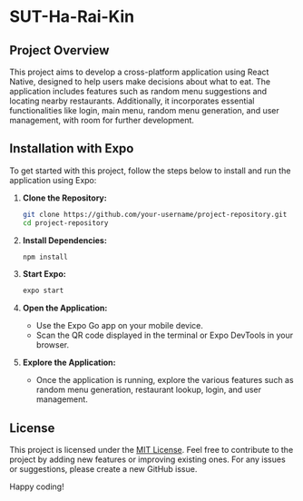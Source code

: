 # SUT-Ha-Rai-Kin

## Project Overview

This project aims to develop a cross-platform application using React Native, designed to help users make decisions about what to eat. The application includes features such as random menu suggestions and locating nearby restaurants. Additionally, it incorporates essential functionalities like login, main menu, random menu generation, and user management, with room for further development.

## Installation with Expo

To get started with this project, follow the steps below to install and run the application using Expo:

1. **Clone the Repository:**
   ```bash
   git clone https://github.com/your-username/project-repository.git
   cd project-repository
   ```

2. **Install Dependencies:**
   ```bash
   npm install
   ```

3. **Start Expo:**
   ```bash
   expo start
   ```

4. **Open the Application:**
   - Use the Expo Go app on your mobile device.
   - Scan the QR code displayed in the terminal or Expo DevTools in your browser.

5. **Explore the Application:**
   - Once the application is running, explore the various features such as random menu generation, restaurant lookup, login, and user management.

## License

This project is licensed under the [MIT License](LICENSE). Feel free to contribute to the project by adding new features or improving existing ones. For any issues or suggestions, please create a new GitHub issue.

Happy coding!
